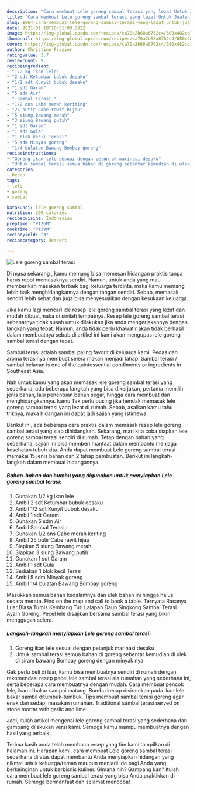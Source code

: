 ```yaml
---
description: "Cara membuat Lele goreng sambal terasi yang lezat Untuk Jualan"
title: "Cara membuat Lele goreng sambal terasi yang lezat Untuk Jualan"
slug: 1064-cara-membuat-lele-goreng-sambal-terasi-yang-lezat-untuk-jualan
date: 2021-01-18T10:51:00.892Z
image: https://img-global.cpcdn.com/recipes/ca70a2b68a6762c4/680x482cq70/lele-goreng-sambal-terasi-foto-resep-utama.jpg
thumbnail: https://img-global.cpcdn.com/recipes/ca70a2b68a6762c4/680x482cq70/lele-goreng-sambal-terasi-foto-resep-utama.jpg
cover: https://img-global.cpcdn.com/recipes/ca70a2b68a6762c4/680x482cq70/lele-goreng-sambal-terasi-foto-resep-utama.jpg
author: Christine Frazier
ratingvalue: 3.7
reviewcount: 9
recipeingredient:
- "1/2 kg ikan lele"
- "2 sdt Ketumbar bubuk desaku"
- "1/2 sdt Kunyit bubuk desaku"
- "1 sdt Garam"
- "5 sdm Air"
- " Sambal Terasi "
- "1/2 ons Cabe merah keriting"
- "25 butir Cabe rawit hijau"
- "5 siung Bawang merah"
- "3 siung Bawang putih"
- "1 sdt Garam"
- "1 sdt Gula"
- "1 blok kecil Terasi"
- "5 sdm Minyak goreng"
- "1/4 bulatan Bawang Bombay goreng"
recipeinstructions:
- "Goreng ikan lele sesuai dengan petunjuk marinasi desaku"
- "Untuk sambal terasi semua bahan di goreng sebentar kemudian di ulek di siram bawang Bombay goreng dengan minyak nya"
categories:
- Resep
tags:
- lele
- goreng
- sambal

katakunci: lele goreng sambal 
nutrition: 209 calories
recipecuisine: Indonesian
preptime: "PT26M"
cooktime: "PT39M"
recipeyield: "3"
recipecategory: Dessert

---
```



![Lele goreng sambal terasi](https://img-global.cpcdn.com/recipes/ca70a2b68a6762c4/680x482cq70/lele-goreng-sambal-terasi-foto-resep-utama.jpg)

Di masa  sekarang , kamu memang bisa memesan hidangan praktis tanpa harus repot memasaknya sendiri. Namun, untuk anda yang mau memberikan masakan terbaik bagi keluarga tercinta, maka kamu memang lebih baik menghidangkannya dengan tangan sendiri. Sebab, memasak sendiri lebih sehat dan juga bisa menyesuaikan dengan kesukaan keluarga.

Jika kamu lagi mencari ide resep lele goreng sambal terasi yang lezat dan mudah dibuat,maka di sinilah tempatnya. Resep lele goreng sambal terasi  sebenarnya tidak susah untuk dilakukan jika anda mengerjakannya dengan langkah yang tepat. Namun, anda tidak perlu khawatir akan tidak berhasil dalam membuatnya 
sebab di artikel ini kami akan mengupas lele goreng sambal terasi dengan tepat.  

Sambal terasi adalah sambal paling favorit di keluarga kami. Pedas dan aroma terasinya membuat selera makan menjadi lahap. Sambal terasi / sambal belacan is one of the quintessential condiments or ingredients in Southeast Asia.

Nah untuk kamu yang akan memasak lele goreng sambal terasi yang sederhana, ada beberapa langkah yang bisa dikerjakan, pertama memilih jenis bahan, lalu penentuan bahan segar, hingga cara membuat dan menghidangkannya. kamu Tak perlu pusing jika hendak memasak lele goreng sambal terasi yang lezat di rumah. Sebab, asalkan kamu  tahu triknya, maka hidangan ini dapat jadi sajian yang istimewa.

Berikut ini, ada beberapa cara praktis  dalam memasak resep lele goreng sambal terasi yang siap dihidangkan. Sekarang, mari kita coba siapkan lele goreng sambal terasi sendiri di rumah. Tetap dengan bahan yang sederhana, sajian ini bisa memberi manfaat dalam membantu menjaga kesehatan tubuh kita. Anda dapat membuat Lele goreng sambal terasi memakai 15 jenis bahan dan 2 tahap pembuatan. Berikut ini langkah-langkah dalam membuat hidangannya.

<!--inarticleads1-->

##### Bahan-bahan dan bumbu yang digunakan untuk menyiapkan Lele goreng sambal terasi:

1. Gunakan 1/2 kg ikan lele
1. Ambil 2 sdt Ketumbar bubuk desaku
1. Ambil 1/2 sdt Kunyit bubuk desaku
1. Ambil 1 sdt Garam
1. Gunakan 5 sdm Air
1. Ambil  Sambal Terasi :
1. Gunakan 1/2 ons Cabe merah keriting
1. Ambil 25 butir Cabe rawit hijau
1. Siapkan 5 siung Bawang merah
1. Siapkan 3 siung Bawang putih
1. Gunakan 1 sdt Garam
1. Ambil 1 sdt Gula
1. Sediakan 1 blok kecil Terasi
1. Ambil 5 sdm Minyak goreng
1. Ambil 1/4 bulatan Bawang Bombay goreng


Masukkan semua bahan kedalamnya dan ulek bahan ini hingga halus secara merata. Find on the map and call to book a table. Ternyata Rasanya Luar Biasa Tumis Kembang Turi Lalapan Daun Singkong Sambal Terasi Ayam Goreng. Pecel lele disajikan bersama sambal terasi yang bikin menggugah selera. 

<!--inarticleads2-->

##### Langkah-langkah menyiapkan Lele goreng sambal terasi:

1. Goreng ikan lele sesuai dengan petunjuk marinasi desaku
1. Untuk sambal terasi semua bahan di goreng sebentar kemudian di ulek di siram bawang Bombay goreng dengan minyak nya


Gak perlu beli di luar, kamu bisa membuatnya sendiri di rumah dengan rekomendasi resep pecel lele sambal terasi ala rumahan yang sederhana ini, serta beberapa cara membuatnya dengan mudah. Cara membuat pencok lele, ikan dibakar sampai matang. Bumbu kecap disiramkan pada ikan lele bakar sambil ditumbuk-tumbuk. Tips membuat sambal terasi goreng agar enak dan sedap, masakan rumahan. Traditional sambal terasi served on stone mortar with garlic and lime. 

Jadi, itulah artikel mengenai  lele goreng sambal terasi  yang sederhana dan gampang dilakukan versi kami. Semoga kamu mampu membuatnya dengan hasil yang terbaik. 

Terima kasih anda telah membaca resep yang tim kami tampilkan di halaman ini. Harapan kami, cara membuat  Lele goreng sambal terasi sederhana di atas dapat membantu Anda menyiapkan hidangan yang nikmat untuk keluarga/teman maupun menjadi ide bagi Anda yang berkeinginan untuk berbisnis kuliner. Gimana nih? Gampang kan? Itulah cara membuat lele goreng sambal terasi yang bisa Anda praktikkan di rumah. Semoga bermanfaat dan selamat mencoba!

